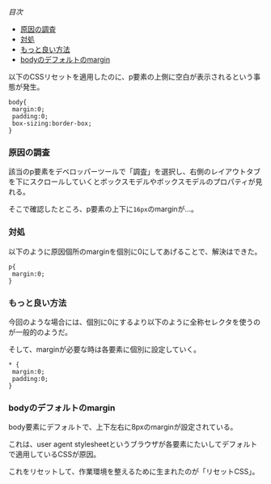 *目次*
* [原因の調査](#原因の調査)
* [対処](#対処)
* [もっと良い方法](#もっと良い方法)
* [bodyのデフォルトのmargin](#bodyのデフォルトのmargin)

以下のCSSリセットを適用したのに、p要素の上側に空白が表示されるという事態が発生。

```
body{
 margin:0;
 padding:0;
 box-sizing:border-box;
}
```

### 原因の調査

該当のp要素をデベロッパーツールで「調査」を選択し、右側のレイアウトタブを下にスクロールしていくとボックスモデルやボックスモデルのプロパティが見れる。

そこで確認したところ、p要素の上下に`16px`のmarginが…。

### 対処

以下のように原因個所のmarginを個別に0にしてあげることで、解決はできた。
```
p{
 margin:0;
}
```

### もっと良い方法

今回のような場合には、個別に0にするより以下のように全称セレクタを使うのが一般的のようだ。

そして、marginが必要な時は各要素に個別に設定していく。

```
* {
 margin:0;
 padding:0;
}
```

### bodyのデフォルトのmargin

body要素にデフォルトで、上下左右に8pxのmarginが設定されている。

これは、user agent stylesheetというブラウザが各要素にたいしてデフォルトで適用しているCSSが原因。

これをリセットして、作業環境を整えるために生まれたのが「リセットCSS」。

